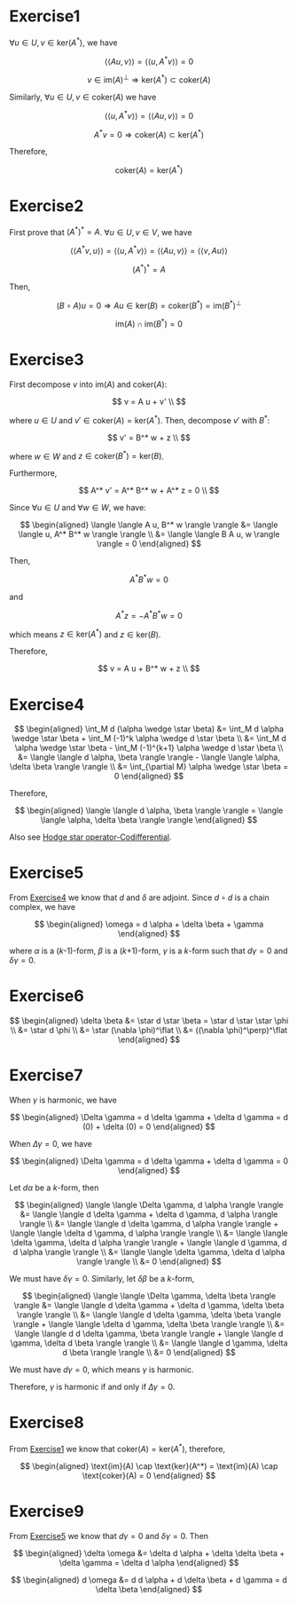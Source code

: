 # Exercise1

$\forall u \in U, v \in \text{ker}(A^*)$, we have

$$
\langle \langle A u, v \rangle \rangle = \langle \langle u, A^* v \rangle \rangle = 0
$$

$$
v \in \text{im}(A)^\perp \Rightarrow \text{ker}(A^*) \subset \text{coker}(A)
$$

Similarly, $\forall u \in U, v \in \text{coker}(A)$ we have

$$
\langle \langle u, A^* v \rangle \rangle = \langle \langle A u, v \rangle \rangle = 0
$$

$$
A^* v = 0 \Rightarrow \text{coker}(A) \subset \text{ker}(A^*)
$$

Therefore,

$$
\text{coker}(A) = \text{ker}(A^*)
$$

# Exercise2

First prove that $(A^*)^* = A$. $\forall u \in U, v \in V$, we have

$$
\langle \langle A^* v, u \rangle \rangle = \langle \langle u, A^* v \rangle \rangle = \langle \langle A u, v \rangle \rangle = \langle \langle v, A u \rangle \rangle
$$

$$
(A^*)^* = A
$$

Then, 

$$
(B \circ A) u = 0 \Rightarrow A u \in \text{ker}(B) = \text{coker}(B^*) = \text{im}(B^*)^\perp
$$

$$
\text{im}(A) \cap \text{im}(B^*) = 0
$$

# Exercise3

First decompose $v$ into $\text{im}(A)$ and $\text{coker}(A)$:

$$
v = A u + v' \\
$$

where $u \in U$ and $v' \in \text{coker}(A)=\text{ker}(A^*)$. Then, decompose $v'$ with $B^*$:

$$
v' = B^* w + z \\
$$

where $w \in W$ and $z \in \text{coker}(B^*)=\text{ker}(B)$. 

Furthermore,

$$
A^* v' = A^* B^* w + A^* z = 0 \\
$$

Since $\forall u \in U$ and $\forall w \in W$, we have:

$$
\begin{aligned}
\langle \langle A u, B^* w \rangle \rangle &= \langle \langle u, A^* B^* w \rangle \rangle \\
&= \langle \langle B A u, w \rangle \rangle = 0 
\end{aligned}
$$

Then, 

$$
A^* B^* w = 0
$$

and

$$
A^* z = -A^* B^* w = 0
$$

which means $z \in \text{ker}(A^*)$ and $z \in \text{ker}(B)$.

Therefore,

$$
v = A u + B^* w + z \\
$$

# Exercise4

$$
\begin{aligned}
\int_M d (\alpha \wedge \star \beta) &= \int_M d \alpha \wedge \star \beta + \int_M (-1)^k \alpha \wedge d \star \beta \\
&= \int_M d \alpha \wedge \star \beta - \int_M (-1)^{k+1} \alpha \wedge d \star \beta \\
&= \langle \langle d \alpha, \beta \rangle \rangle - \langle \langle \alpha, \delta \beta \rangle \rangle \\
&= \int_{\partial M} \alpha \wedge \star \beta =  0
\end{aligned}
$$

Therefore, 

$$
\begin{aligned}
\langle \langle d \alpha, \beta \rangle \rangle = \langle \langle \alpha, \delta \beta \rangle \rangle
\end{aligned}
$$

Also see [Hodge star operator-Codifferential](https://en.wikipedia.org/wiki/Hodge_star_operator#Codifferential).

# Exercise5

From [Exercise4](#exercise4) we know that $d$ and $\delta$ are adjoint. Since $d \circ d$ is a chain complex, we have

$$
\begin{aligned}
\omega = d \alpha + \delta \beta + \gamma
\end{aligned}
$$

where $\alpha$ is a ($k$-1)-form, $\beta$ is a ($k$+1)-form, $\gamma$ is a $k$-form such that $d \gamma = 0$ and $\delta \gamma = 0$.

# Exercise6

$$
\begin{aligned}
\delta \beta &= \star d \star \beta = \star d \star \star \phi \\
&= \star d \phi \\
&= \star (\nabla \phi)^\flat \\
&= ((\nabla \phi)^\perp)^\flat
\end{aligned}
$$

# Exercise7

When $\gamma$ is harmonic, we have

$$
\begin{aligned}
\Delta \gamma = d \delta \gamma + \delta d \gamma = d (0) + \delta (0) = 0
\end{aligned}
$$

When $\Delta \gamma = 0$, we have

$$
\begin{aligned}
\Delta \gamma = d \delta \gamma + \delta d \gamma = 0
\end{aligned}
$$

Let $d \alpha$ be a $k$-form, then

$$
\begin{aligned}
\langle \langle \Delta \gamma, d \alpha \rangle \rangle &= \langle \langle d \delta \gamma + \delta d \gamma, d \alpha \rangle \rangle \\
&= \langle \langle d \delta \gamma, d \alpha \rangle \rangle + \langle \langle \delta d \gamma, d \alpha \rangle \rangle \\
&= \langle \langle \delta \gamma, \delta d \alpha \rangle \rangle + \langle \langle d \gamma, d d \alpha \rangle \rangle \\
&= \langle \langle \delta \gamma, \delta d \alpha \rangle \rangle \\
&= 0
\end{aligned}
$$

We must have $\delta \gamma = 0$. Similarly, let $\delta \beta$ be a $k$-form,

$$
\begin{aligned}
\langle \langle \Delta \gamma, \delta \beta \rangle \rangle &= \langle \langle d \delta \gamma + \delta d \gamma, \delta \beta \rangle \rangle \\
&= \langle \langle d \delta \gamma, \delta \beta \rangle \rangle + \langle \langle \delta d \gamma, \delta \beta \rangle \rangle \\
&= \langle \langle d d \delta \gamma, \beta \rangle \rangle + \langle \langle d \gamma, \delta d \beta \rangle \rangle \\
&= \langle \langle d \gamma, \delta d \beta \rangle \rangle \\
&= 0
\end{aligned}
$$

We must have $d \gamma = 0$, which means $\gamma$ is harmonic.

Therefore, $\gamma$ is harmonic if and only if $\Delta \gamma = 0$.

# Exercise8

From [Exercise1](#exercise1) we know that $\text{coker}(A) = \text{ker}(A^*)$, therefore,

$$
\begin{aligned}
\text{im}(A) \cap \text{ker}(A^*) = \text{im}(A) \cap \text{coker}(A) = 0
\end{aligned}
$$

# Exercise9

From [Exercise5](#exercise5) we know that $d \gamma = 0$ and $\delta \gamma = 0$. Then

$$
\begin{aligned}
\delta \omega &= \delta d \alpha + \delta \delta \beta + \delta \gamma = \delta d \alpha
\end{aligned}
$$

$$
\begin{aligned}
d \omega &= d d \alpha + d \delta \beta + d \gamma = d \delta \beta
\end{aligned}
$$